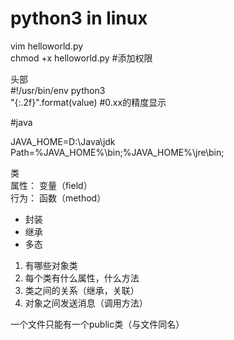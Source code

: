 # python3 in linux
vim helloworld.py  
chmod +x helloworld.py  #添加权限  
 
头部  
#!/usr/bin/env python3  
"{:.2f}".format(value)  #0.xx的精度显示  

#java

JAVA_HOME=D:\Java\jdk  
Path=%JAVA_HOME%\bin;%JAVA_HOME%\jre\bin;  

类  
属性： 变量（field）  
行为： 函数（method）  	

- 封装
- 继承
- 多态

1. 有哪些对象类
2. 每个类有什么属性，什么方法
3. 类之间的关系（继承，关联）
4. 对象之间发送消息（调用方法）

一个文件只能有一个public类（与文件同名）
